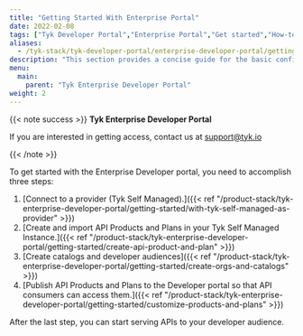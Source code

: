 ```yaml
---
title: "Getting Started With Enterprise Portal"
date: 2022-02-08
tags: ["Tyk Developer Portal","Enterprise Portal","Get started","How-to"]
aliases:
  - /tyk-stack/tyk-developer-portal/enterprise-developer-portal/getting-started-with-enterprise-portal/getting-started-with-enterprise-portal
description: "This section provides a concise guide for the basic configuration of the portal"
menu:
  main:
    parent: "Tyk Enterprise Developer Portal"
weight: 2
---
```

{{< note success >}}
**Tyk Enterprise Developer Portal**

If you are interested in getting access, contact us at [support@tyk.io](<mailto:support@tyk.io?subject=Tyk Enterprise Portal Beta>)

{{< /note >}}


To get started with the Enterprise Developer portal, you need to accomplish three steps:

1. [Connect to a provider (Tyk Self Managed).]({{< ref "/product-stack/tyk-enterprise-developer-portal/getting-started/with-tyk-self-managed-as-provider" >}})
2. [Create and import API Products and Plans in your Tyk Self Managed Instance.]({{< ref "/product-stack/tyk-enterprise-developer-portal/getting-started/create-api-product-and-plan" >}})
3. [Create catalogs and developer audiences]({{< ref "/product-stack/tyk-enterprise-developer-portal/getting-started/create-orgs-and-catalogs" >}})
4. [Publish API Products and Plans to the Developer portal so that API consumers can access them.]({{< ref "/product-stack/tyk-enterprise-developer-portal/getting-started/customize-products-and-plans" >}})

After the last step, you can start serving APIs to your developer audience.
